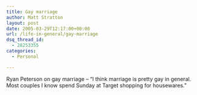 ```yaml
---
title: Gay marriage
author: Matt Stratton
layout: post
date: 2005-03-29T12:17:00+00:00
url: /life-in-general/gay-marriage
dsq_thread_id:
  - 28253355
categories:
  - Personal

---
```

Ryan Peterson on gay marriage &#8211; &#8220;<span>I think marriage is pretty gay in general. Most couples I know spend Sunday at Target shopping for housewares.&#8221;</span>